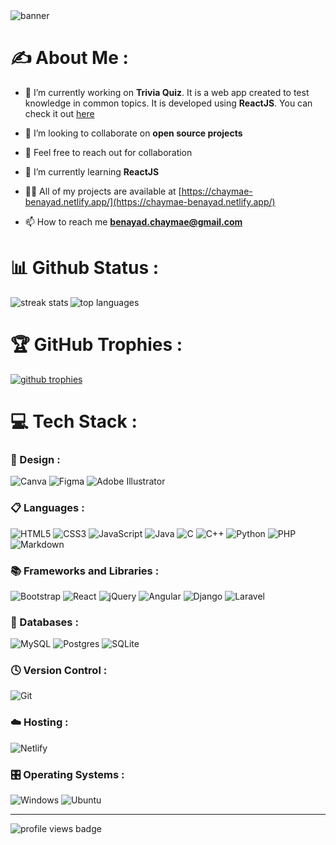 <img src="https://user-images.githubusercontent.com/78702422/200929088-73b0d708-089a-4807-92cf-6919be807624.gif" alt="banner"/>


# ✍️ About Me :
- 🔭 I’m currently working on **Trivia Quiz**. It is a web app created to test knowledge in common topics. It is developed using **ReactJS**. You can check it out <a href="https://github.com/ChaymaeBenayad/Trivia-Quiz">here</a>

- 👯 I’m looking to collaborate on **open source projects**

- 🤝 Feel free to reach out for collaboration

- 🌱 I’m currently learning **ReactJS**

- 👨‍💻 All of my projects are available at [https://chaymae-benayad.netlify.app/](https://chaymae-benayad.netlify.app/)

- 📫 How to reach me **benayad.chaymae@gmail.com**

# 📊 Github Status :
<img align="left" src="https://github-readme-streak-stats.herokuapp.com/?user=ChaymaeBenayad&" alt="streak stats" />
<img src="https://github-readme-stats.vercel.app/api/top-langs/?username=ChaymaeBenayad&layout=compact&exclude_repo=Fast-Delivery-App,E-Commerce-WebSite,AppEdoc,Events-Countdown-Timer,Adopet-Landing-Page,Content-Creation-Branding,ENSAHLibraryManagement" alt="top languages" /><br />

# 🏆 GitHub Trophies :
<a href="https://github.com/ryo-ma/github-profile-trophy"><img src="https://github-profile-trophy.vercel.app/?username=ChaymaeBenayad&title=MultiLanguage,Commits,Repositories,Followers&margin-w=15" alt="github trophies" /></a>

# 💻 Tech Stack :
### 🎨 Design :
![Canva](https://img.shields.io/badge/Canva-%2300C4CC.svg?style=for-the-badge&logo=Canva&logoColor=white) ![Figma](https://img.shields.io/badge/figma-%23F24E1E.svg?style=for-the-badge&logo=figma&logoColor=white) ![Adobe Illustrator](https://img.shields.io/badge/adobe%20illustrator-%23FF9A00.svg?style=for-the-badge&logo=adobe%20illustrator&logoColor=white)

### 📋 Languages :
![HTML5](https://img.shields.io/badge/html5-%23E34F26.svg?style=for-the-badge&logo=html5&logoColor=white) ![CSS3](https://img.shields.io/badge/css3-%231572B6.svg?style=for-the-badge&logo=css3&logoColor=white) ![JavaScript](https://img.shields.io/badge/javascript-%23323330.svg?style=for-the-badge&logo=javascript&logoColor=%23F7DF1E) ![Java](https://img.shields.io/badge/java-%23ED8B00.svg?style=for-the-badge&logo=java&logoColor=white) ![C](https://img.shields.io/badge/c-%2300599C.svg?style=for-the-badge&logo=c&logoColor=white) ![C++](https://img.shields.io/badge/c++-%2300599C.svg?style=for-the-badge&logo=c%2B%2B&logoColor=white) ![Python](https://img.shields.io/badge/python-3670A0?style=for-the-badge&logo=python&logoColor=ffdd54) ![PHP](https://img.shields.io/badge/php-%23777BB4.svg?style=for-the-badge&logo=php&logoColor=white) ![Markdown](https://img.shields.io/badge/markdown-%23000000.svg?style=for-the-badge&logo=markdown&logoColor=white)

### 📚 Frameworks and Libraries :
![Bootstrap](https://img.shields.io/badge/bootstrap-%23563D7C.svg?style=for-the-badge&logo=bootstrap&logoColor=white) ![React](https://img.shields.io/badge/react-%2320232a.svg?style=for-the-badge&logo=react&logoColor=%2361DAFB) ![jQuery](https://img.shields.io/badge/jquery-%230769AD.svg?style=for-the-badge&logo=jquery&logoColor=white) ![Angular](https://img.shields.io/badge/angular-%23DD0031.svg?style=for-the-badge&logo=angular&logoColor=white) ![Django](https://img.shields.io/badge/django-%23092E20.svg?style=for-the-badge&logo=django&logoColor=white) ![Laravel](https://img.shields.io/badge/laravel-%23FF2D20.svg?style=for-the-badge&logo=laravel&logoColor=white)

### 💾 Databases :
![MySQL](https://img.shields.io/badge/mysql-%2300f.svg?style=for-the-badge&logo=mysql&logoColor=white) ![Postgres](https://img.shields.io/badge/postgres-%23316192.svg?style=for-the-badge&logo=postgresql&logoColor=white) ![SQLite](https://img.shields.io/badge/sqlite-%2307405e.svg?style=for-the-badge&logo=sqlite&logoColor=white)

### 🕓 Version Control :
![Git](https://img.shields.io/badge/git-%23F05033.svg?style=for-the-badge&logo=git&logoColor=white)

### ☁️ Hosting :
![Netlify](https://img.shields.io/badge/netlify-%23000000.svg?style=for-the-badge&logo=netlify&logoColor=#00C7B7)

### 🎛️ Operating Systems :
![Windows](https://img.shields.io/badge/Windows-0078D6?style=for-the-badge&logo=windows&logoColor=white) ![Ubuntu](https://img.shields.io/badge/Ubuntu-E95420?style=for-the-badge&logo=ubuntu&logoColor=white)
<hr />
<img src="https://komarev.com/ghpvc/?username=ChaymaeBenayad&label=Profile%20views&color=0e75b6&style=flat" alt="profile views badge" />
